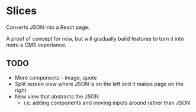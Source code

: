 # Slices

Converts JSON into a React page.

A proof of concept for now, but will gradually build features to turn it into more a CMS experience.

## TODO

- More components - image, quote
- Split screen view where JSON is on the left and it makes page on the right
- New view that abstracts the JSON
  - i.e. adding components and moving inputs around rather than JSON
